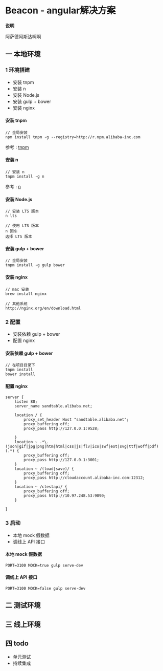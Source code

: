 # Beacon - angular解决方案

**说明**

阿萨德阿斯达啊啊

## 一 本地环境

### 1 环境搭建

- 安装 tnpm
- 安装 n
- 安装 Node.js
- 安装 gulp + bower
- 安装 nginx

#### 安装 tnpm

	// 全局安装
	npm install tnpm -g --registry=http://r.npm.alibaba-inc.com

参考 : [tnpm](http://gitlab.alibaba-inc.com/node/tnpm)

#### 安装 n

	// 安装 n
	tnpm install -g n

参考 : [n](https://github.com/tj/n)

#### 安装 Node.js

	// 安装 LTS 版本
	n lts
	
	// 使用 LTS 版本
	n 回车
	选择 LTS 版本

#### 安装 gulp + bower

	// 全局安装
	tnpm install -g gulp bower

#### 安装 nginx

	// mac 安装
	brew install nginx
	
	// 其他系统
	http://nginx.org/en/download.html

### 2 配置

- 安装依赖 gulp + bower
- 配置 nginx

#### 安装依赖 gulp + bower

	// 在项目目录下
	tnpm install
	bower install

#### 配置 nginx

	server {
    	listen 80;
    	server_name sandtable.alibaba.net;
    
    	location / {
    		proxy_set_header Host "sandtable.alibaba.net";
    		proxy_buffering off;
    		proxy_pass http://127.0.0.1:9528;
    
    	}
    	location ~ .*\.(json|gif|jpg|png|htm|html|css|js|flv|ico|swf|eot|svg|ttf|woff|pdf)(.*) {
    		proxy_buffering off;
    		proxy_pass http://127.0.0.1:3001;
    	}
    	location ~ /(load|save)/ {
    		proxy_buffering off;
    		proxy_pass http://cloudaccount.alibaba-inc.com:12312;
    	}
    	location ~ /ctestapi/ {
    		proxy_buffering off;
    		proxy_pass http://10.97.248.53:9090;
    	}
    
    }

### 3 启动

- 本地 mock 假数据
- 调线上 API 接口

#### 本地 mock 假数据

	PORT=3100 MOCK=true gulp serve-dev

#### 调线上 API 接口

	PORT=3100 MOCK=false gulp serve-dev

## 二 测试环境 


## 三 线上环境

## 四 todo

- 单元测试
- 持续集成